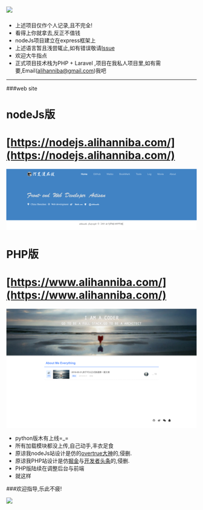 ![](https://github.com/alihanniba/My-Cover-Card/blob/master/me.png)
---
* 上述项目仅作个人记录,且不完全!
* 看得上你就拿去,反正不值钱
* nodeJs项目建立在express框架上
* 上述语言暂且浅尝辄止,如有错误敬请[Issue](https://github.com/alihanniba/alihanniba.com-all-languages-version/issues)
* 欢迎大牛指点
* 正式项目技术栈为PHP + Laravel ,项目在我私人项目里,如有需要,Email(alihanniba@gmail.com)我吧

---

###web site

# nodeJs版

# [https://nodejs.alihanniba.com/](https://nodejs.alihanniba.com/)

![](./screenshot/nodejs.png)

# PHP版

# [https://www.alihanniba.com/](https://www.alihanniba.com/)

![](./screenshot/php.png)

* python版木有上线=_=
* 所有加载模块都没上传,自己动手,丰衣足食
* 原谅我nodeJs站设计是仿的[overtrue大神](http://overtrue.me/)的,侵删.
* 原谅我PHP站设计是仿[掘金](http://gold.xitu.io/#/)与[开发者头条](http://toutiao.io/)的,侵删.
* PHP版陆续在调整后台与前端
* 就这样 


###欢迎指导,乐此不疲!



![](https://github.com/alihanniba/My-Cover-Card/blob/master/alihanniba.png)